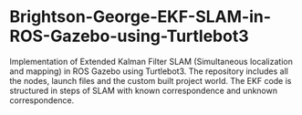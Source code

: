 # Brightson-George-EKF-SLAM-in-ROS-Gazebo-using-Turtlebot3
Implementation of Extended Kalman Filter SLAM (Simultaneous localization and mapping) in ROS Gazebo using Turtlebot3. The repository includes all the nodes, launch files and the custom built project world. The EKF code is structured in steps of SLAM with known correspondence and unknown correspondence. 
